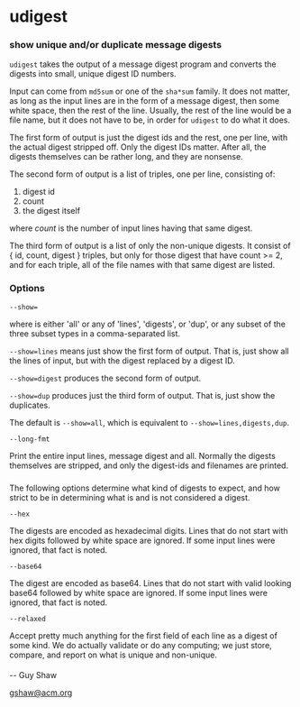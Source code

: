 # udigest

### show unique and/or duplicate message digests

`udigest` takes the output of a message digest program
and converts the digests into small, unique digest ID numbers.

Input can come from `md5sum` or one of the `sha*sum` family.
It does not matter, as long as the input lines are in the form
of a message digest, then some white space, then the rest of the line.
Usually, the rest of the line would be a file name,
but it does not have to be, in order for `udigest` to do what it does.

The first form of output is just the digest ids and the rest,
one per line, with the actual digest stripped off.
Only the digest IDs matter.  After all, the digests themselves
can be rather long, and they are nonsense.

The second form of output is a list of triples, one per line,
consisting of:

  1. digest id
  2. count
  3. the digest itself

where _count_ is the number of input lines having that same
digest.

The third form of output is a list of only the non-unique
digests.  It consist of { id, count, digest } triples,
but only for those digest that have count >= 2,
and for each triple, all of the file names with that same
digest are listed.

### Options

`--show=`_<what>_

where _<what>_ is either 'all' or any of 'lines', 'digests', or 'dup',
or any subset of the three subset types in a comma-separated list.

`--show=lines` means just show the first form of output.
That is, just show all the lines of input, but with the digest
replaced by a digest ID.

`--show=digest` produces the second form of output.

`--show=dup` produces just the third form of output.
That is, just show the duplicates.

The default is `--show=all`,
which is equivalent to `--show=lines,digests,dup`.

`--long-fmt`

Print the entire input lines, message digest and all.
Normally the digests themselves are stripped,
and only the digest-ids and filenames are printed.

###

The following options determine what kind of digests to expect,
and how strict to be in determining what is and is not considered
a digest.

`--hex`

The digests are encoded as hexadecimal digits.
Lines that do not start with hex digits followed by white space
are ignored.  If some input lines were ignored, that fact is noted.

`--base64`

The digest are encoded as base64.
Lines that do not start with valid looking base64 followed by white space
are ignored.  If some input lines were ignored, that fact is noted.

`--relaxed`

Accept pretty much anything for the first field of each line
as a digest of some kind.  We do actually validate or do any
computing; we just store, compare, and report on what is unique
and non-unique.


####

-- Guy Shaw

   gshaw@acm.org

